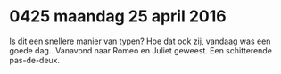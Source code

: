 # 0425 maandag 25 april 2016
Is dit een snellere manier van typen? Hoe dat ook zij, vandaag was een goede dag.. Vanavond naar Romeo en Juliet geweest. Een schitterende pas-de-deux.